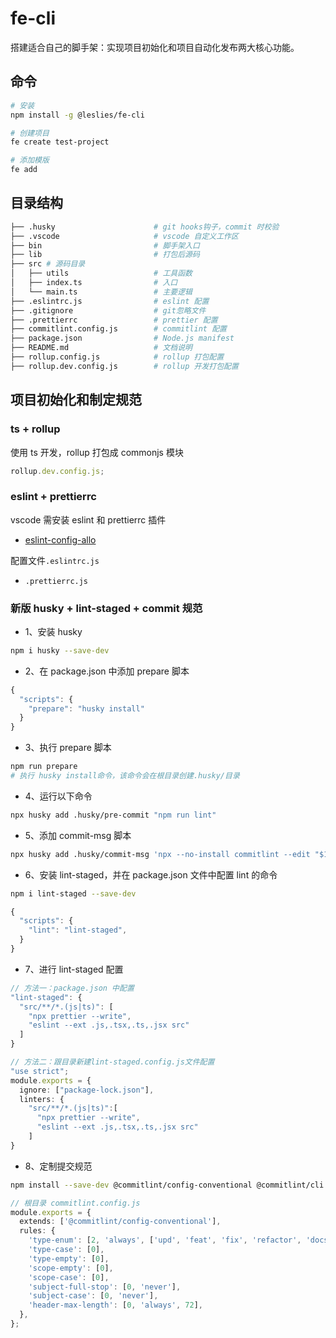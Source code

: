 # fe-cli

搭建适合自己的脚手架：实现项目初始化和项目自动化发布两大核心功能。

## 命令

```bash
# 安装
npm install -g @leslies/fe-cli

# 创建项目
fe create test-project

# 添加模版
fe add
```

## 目录结构

```bash
├── .husky                      # git hooks钩子，commit 时校验
├── .vscode                     # vscode 自定义工作区
├── bin                         # 脚手架入口
├── lib                         # 打包后源码
├── src # 源码目录
│   ├── utils                   # 工具函数
│   ├── index.ts                # 入口
│   └── main.ts                 # 主要逻辑
├── .eslintrc.js                # eslint 配置
├── .gitignore                  # git忽略文件
├── .prettierrc                 # prettier 配置
├── commitlint.config.js        # commitlint 配置
├── package.json                # Node.js manifest
├── README.md                   # 文档说明
├── rollup.config.js            # rollup 打包配置
├── rollup.dev.config.js        # rollup 开发打包配置

```

## 项目初始化和制定规范

### ts + rollup

使用 ts 开发，rollup 打包成 commonjs 模块

```ts
rollup.dev.config.js;
```

### eslint + prettierrc

vscode 需安装 eslint 和 prettierrc 插件

- [eslint-config-allo](https://github.com/AlloyTeam/eslint-config-alloy#typescript)

配置文件`.eslintrc.js`

- `.prettierrc.js`

### 新版 husky + lint-staged + commit 规范

- 1、安装 husky

```bash
npm i husky --save-dev
```

- 2、在 package.json 中添加 prepare 脚本

```ts
{
  "scripts": {
    "prepare": "husky install"
  }
}
```

- 3、执行 prepare 脚本

```bash
npm run prepare
# 执行 husky install命令，该命令会在根目录创建.husky/目录
```

- 4、运行以下命令

```bash
npx husky add .husky/pre-commit "npm run lint"
```

- 5、添加 commit-msg 脚本

```bash
npx husky add .husky/commit-msg 'npx --no-install commitlint --edit "$1"'
```

- 6、安装 lint-staged，并在 package.json 文件中配置 lint 的命令

```bash
npm i lint-staged --save-dev
```

```ts
{
  "scripts": {
    "lint": "lint-staged",
  }
}
```

- 7、进行 lint-staged 配置

```ts
// 方法一：package.json 中配置
"lint-staged": {
  "src/**/*.(js|ts)": [
    "npx prettier --write",
    "eslint --ext .js,.tsx,.ts,.jsx src"
  ]
}
```

```ts
// 方法二：跟目录新建lint-staged.config.js文件配置
"use strict";
module.exports = {
  ignore: ["package-lock.json"],
  linters: {
    "src/**/*.(js|ts)":[
      "npx prettier --write",
      "eslint --ext .js,.tsx,.ts,.jsx src"
    ]
}
```

- 8、定制提交规范

```bash
npm install --save-dev @commitlint/config-conventional @commitlint/cli
```

```ts
// 根目录 commitlint.config.js
module.exports = {
  extends: ['@commitlint/config-conventional'],
  rules: {
    'type-enum': [2, 'always', ['upd', 'feat', 'fix', 'refactor', 'docs', 'chore', 'style', 'revert']],
    'type-case': [0],
    'type-empty': [0],
    'scope-empty': [0],
    'scope-case': [0],
    'subject-full-stop': [0, 'never'],
    'subject-case': [0, 'never'],
    'header-max-length': [0, 'always', 72],
  },
};
```
